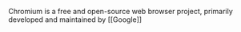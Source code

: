 Chromium is a free and open-source web browser project, primarily developed and maintained by [[Google]]